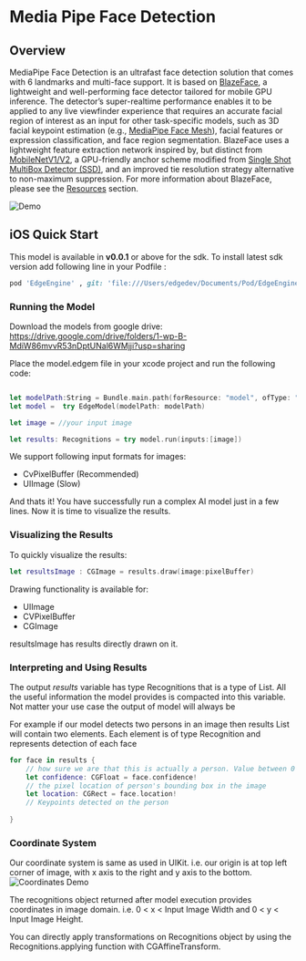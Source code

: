 # Media Pipe Face Detection
## Overview

MediaPipe Face Detection is an ultrafast face detection solution that comes with 6 landmarks and multi-face support. It is based on [BlazeFace](https://arxiv.org/abs/1907.05047), a lightweight and well-performing face detector tailored for mobile GPU inference. The detector’s super-realtime performance enables it to be applied to any live viewfinder experience that requires an accurate facial region of interest as an input for other task-specific models, such as 3D facial keypoint estimation (e.g., [MediaPipe Face Mesh](https://google.github.io/mediapipe/solutions/face_mesh.html)), facial features or expression classification, and face region segmentation. BlazeFace uses a lightweight feature extraction network inspired by, but distinct from [MobileNetV1/V2](https://ai.googleblog.com/2018/04/mobilenetv2-next-generation-of-on.html), a GPU-friendly anchor scheme modified from [Single Shot MultiBox Detector (SSD)](https://arxiv.org/abs/1512.02325), and an improved tie resolution strategy alternative to non-maximum suppression. For more information about BlazeFace, please see the [Resources](https://google.github.io/mediapipe/solutions/face_detection.html#resources) section.  


![Demo](https://google.github.io/mediapipe/images/mobile/face_detection_android_gpu.gif)

## iOS Quick Start

This model is available in **v0.0.1** or above for the sdk. To install latest sdk version add following line in your Podfile :
```ruby
pod 'EdgeEngine' , git: 'file:///Users/edgedev/Documents/Pod/EdgeEngine.git'
```


### Running the Model
Download the models from google drive: https://drive.google.com/drive/folders/1-wp-B-MdiW86mvvR53nDptUNal6WMjji?usp=sharing

Place the model.edgem file in your xcode project and run the following code:


```swift

let modelPath:String = Bundle.main.path(forResource: "model", ofType: "edgem")!
let model =  try EdgeModel(modelPath: modelPath)

let image = //your input image

let results: Recognitions = try model.run(inputs:[image])
```
We support following input formats for images:
- CvPixelBuffer  (Recommended)
- UIImage (Slow)

And thats it! You have successfully run a complex AI model just in a few lines. Now it is time to
visualize the results.


### Visualizing the Results

To quickly visualize the results:

```swift
let resultsImage : CGImage = results.draw(image:pixelBuffer)
```

Drawing functionality is available for:
- UIImage
- CVPixelBuffer
- CGImage

resultsImage has results directly drawn on it.




### Interpreting and Using Results

The output *results* variable has type Recognitions that is a type of List. All the useful
information the model provides is compacted into this variable. Not matter your use case the output of model will always be

For example if our model detects two persons in an image then results List will contain two
elements. Each element is of type Recognition and represents detection of each face


```swift
for face in results {
    // how sure we are that this is actually a person. Value between 0 and 1, represents probability of detection
    let confidence: CGFloat = face.confidence!
    // the pixel location of person's bounding box in the image
    let location: CGRect = face.location!
    // Keypoints detected on the person
 
}
```
### Coordinate System
Our coordinate system is same as used in UIKit. i.e.  our origin is at top left corner of image, with x axis to the right and y axis to the bottom.
![Coordinates Demo](https://files.seeedstudio.com/wiki/Wio-Terminal/img/grids.jpg)

The recognitions object returned after model execution provides coordinates in image domain. i.e. 0 < x < Input Image Width and 0 < y < Input Image Height. 

You can directly apply transformations on Recognitions object by using the Recognitions.applying function with CGAffineTransform.
